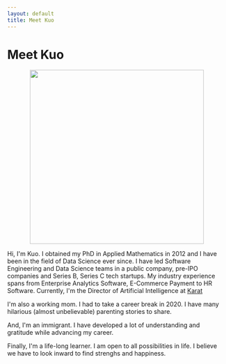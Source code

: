 ```yaml
---
layout: default
title: Meet Kuo
---
```


<div class="post">
	<h1 class="pageTitle">Meet Kuo</h1>
	<div align="center">
		<img src="{{ '/assets/img/kuo.jpg' }}" alt="" width="400">
	</div>
	<!-- <p class="intro">Data Science leader with .</p> -->
	<p>Hi, I'm Kuo. I obtained my PhD in Applied Mathematics in 2012 and I have been in the field of Data Science ever since. I have led Software Engineering and Data Science teams in a public company, pre-IPO companies and Series B, Series C tech startups. My industry experience spans from Enterprise Analytics Software, E-Commerce Payment to HR Software. Currently, I'm the Director of Artificial Intelligence at <a href="https://karat.com/">Karat</a></p>
	<p>I'm also a working mom. I had to take a career break in 2020. I have many hilarious (almost unbelievable) parenting stories to share.</p>
	<p>And, I'm an immigrant. I have developed a lot of understanding and gratitude while advancing my career. </p>
	<p>Finally, I'm a life-long learner. I am open to all possibilities in life. I believe we have to look inward to find strenghs and happiness.</p>
</div>
